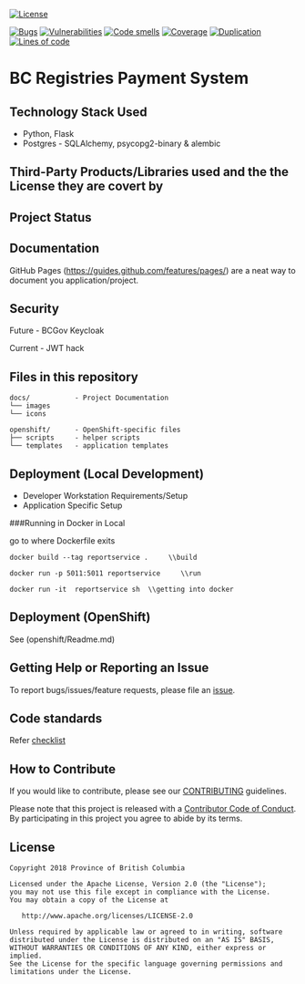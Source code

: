 
[![License](https://img.shields.io/badge/License-Apache%202.0-blue.svg)](LICENSE)

[![Bugs](https://sonarqube-l4ygcl-tools.pathfinder.gov.bc.ca/api/badges/measure?key=BCRegistriesPayment&metric=bugs&template=FLAT)](https://sonarqube-l4ygcl-tools.pathfinder.gov.bc.ca/dashboard?id=BCRegistriesPayment) [![Vulnerabilities](https://sonarqube-l4ygcl-tools.pathfinder.gov.bc.ca/api/badges/measure?key=BCRegistriesPayment&metric=vulnerabilities&template=FLAT)](https://sonarqube-l4ygcl-tools.pathfinder.gov.bc.ca/dashboard?id=BCRegistriesPayment) [![Code smells](https://sonarqube-l4ygcl-tools.pathfinder.gov.bc.ca/api/badges/measure?key=BCRegistriesPayment&metric=code_smells&template=FLAT)](https://sonarqube-l4ygcl-tools.pathfinder.gov.bc.ca/dashboard?id=BCRegistriesPayment) [![Coverage](https://sonarqube-l4ygcl-tools.pathfinder.gov.bc.ca/api/badges/measure?key=BCRegistriesPayment&metric=coverage&template=FLAT)](https://sonarqube-l4ygcl-tools.pathfinder.gov.bc.ca/dashboard?id=BCRegistriesPayment) [![Duplication](https://sonarqube-l4ygcl-tools.pathfinder.gov.bc.ca/api/badges/measure?key=BCRegistriesPayment&metric=duplicated_lines_density&template=FLAT)](https://sonarqube-l4ygcl-tools.pathfinder.gov.bc.ca/dashboard?id=BCRegistriesPayment) [![Lines of code](https://sonarqube-l4ygcl-tools.pathfinder.gov.bc.ca/api/badges/measure?key=BCRegistriesPayment&metric=lines&template=FLAT)](https://sonarqube-l4ygcl-tools.pathfinder.gov.bc.ca/dashboard?id=BCRegistriesPayment)

# BC Registries Payment System

## Technology Stack Used
* Python, Flask
* Postgres -  SQLAlchemy, psycopg2-binary & alembic 

## Third-Party Products/Libraries used and the the License they are covert by

## Project Status

## Documentation

GitHub Pages (https://guides.github.com/features/pages/) are a neat way to document you application/project.

## Security

Future - BCGov Keycloak

Current - JWT hack

## Files in this repository

```
docs/           - Project Documentation
└── images        
└── icons         

openshift/      - OpenShift-specific files
├── scripts     - helper scripts
└── templates   - application templates
```

## Deployment (Local Development)

* Developer Workstation Requirements/Setup
* Application Specific Setup

###Running in Docker in Local

go to where Dockerfile exits

```
docker build --tag reportservice .     \\build

docker run -p 5011:5011 reportservice     \\run
 
docker run -it  reportservice sh  \\getting into docker

```
## Deployment (OpenShift)

See (openshift/Readme.md)

## Getting Help or Reporting an Issue

To report bugs/issues/feature requests, please file an [issue](../../issues).


## Code standards 

Refer [checklist](https://github.com/bcgov/sbc-auth/wiki/API-code-review-checklist)

## How to Contribute

If you would like to contribute, please see our [CONTRIBUTING](./CONTRIBUTING.md) guidelines.

Please note that this project is released with a [Contributor Code of Conduct](./CODE_OF_CONDUCT.md). 
By participating in this project you agree to abide by its terms.

## License

    Copyright 2018 Province of British Columbia

    Licensed under the Apache License, Version 2.0 (the "License");
    you may not use this file except in compliance with the License.
    You may obtain a copy of the License at

       http://www.apache.org/licenses/LICENSE-2.0

    Unless required by applicable law or agreed to in writing, software
    distributed under the License is distributed on an "AS IS" BASIS,
    WITHOUT WARRANTIES OR CONDITIONS OF ANY KIND, either express or implied.
    See the License for the specific language governing permissions and
    limitations under the License.
